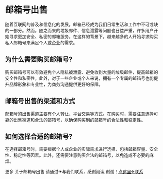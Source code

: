 # 邮箱号出售

随着互联网的普及和信息化的发展，邮箱已经成为我们日常生活和工作中不可或缺的一部分。然而，随之而来的垃圾邮件、信息泄露等问题也日益严重，许多用户开始寻求更加安全、私密的邮箱服务。在这样的背景下，越来越多的人开始寻求购买私人邮箱号来满足个人或企业的需求。

## 为什么需要购买邮箱号?

购买邮箱号可以有效避免个人隐私被泄露、避免收到大量的垃圾邮件，提高邮箱的安全性和私密性。此外，对于一些企业或个人来说，拥有一个专属的邮箱号也能提升品牌形象和专业性，为商务沟通提供更好的保障。

## 邮箱号出售的渠道和方式

邮箱号的出售渠道主要有个人转让、平台交易等方式。在购买时，需要注意选择可靠的出售渠道和合法的邮箱号，以确保购买到的邮箱号的合法性和稳定性。

## 如何选择合适的邮箱号?

在选择邮箱号时，需要根据个人或企业的实际需求进行选择，包括邮箱容量、安全性、稳定性等因素。此外，还需要注意购买合法的邮箱号，以免造成不必要的麻烦。

更多 关于邮箱号出售 请通过✈与我们联系，感谢阅读,谢谢！[点这里✈联系](https://ads.k02.cc)